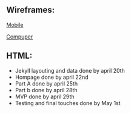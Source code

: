 ## Wireframes:
[Mobile](https://wireframe.cc/eyEUCT)

[Compuper](https://wireframe.cc/ublpI4)
## HTML:

* Jekyll layouting and data done by april 20th
* Hompage done by april 22nd
* Part A done by april 25th
* Part b done by april 28th
* MVP done by april 29th
* Testing and final touches done by May 1st

